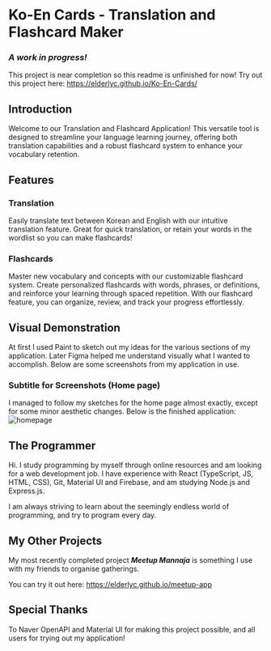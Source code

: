 # Ko-En Cards - Translation and Flashcard Maker

### _A work in progress!_

This project is near completion so this readme is unfinished for now!
Try out this project here: https://elderlyc.github.io/Ko-En-Cards/

## Introduction

Welcome to our Translation and Flashcard Application! This versatile tool is designed to streamline your language learning journey, offering both translation capabilities and a robust flashcard system to enhance your vocabulary retention.

## Features

### Translation

Easily translate text between Korean and English with our intuitive translation feature. Great for quick translation, or retain your words in the wordlist so you can make flashcards!

### Flashcards

Master new vocabulary and concepts with our customizable flashcard system. Create personalized flashcards with words, phrases, or definitions, and reinforce your learning through spaced repetition. With our flashcard feature, you can organize, review, and track your progress effortlessly.

## Visual Demonstration

At first I used Paint to sketch out my ideas for the various sections of my application. Later Figma helped me understand visually what I wanted to accomplish.
Below are some screenshots from my application in use.

### Subtitle for Screenshots (Home page)

I managed to follow my sketches for the home page almost exactly, except for some minor aesthetic changes. Below is the finished application:
![homepage](./src/screenshots/homepage.png)

## The Programmer

Hi. I study programming by myself through online resources and am looking for a web development job. I have experience with React (TypeScript, JS, HTML, CSS), Git, Material UI and Firebase, and am studying Node.js and Express.js.

I am always striving to learn about the seemingly endless world of programming, and try to program every day.

## My Other Projects

My most recently completed project _**Meetup Mannaja**_ is something I use with my friends to organise gatherings.

You can try it out here: https://elderlyc.github.io/meetup-app

## Special Thanks

To Naver OpenAPI and Material UI for making this project possible, and all users for trying out my application!
